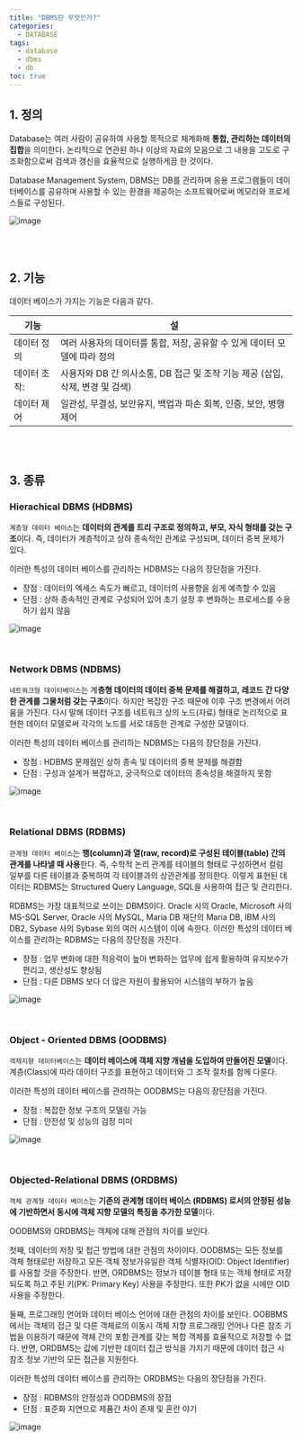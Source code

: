 ```yaml
---
title: "DBMS란 무엇인가?"
categories: 
  - DATABASE
tags:
  - database
  - dbms
  - db
toc: true
---
```


## 1. 정의

Database는 여러 사람이 공유하여 사용할 목적으로 체계화해 **통합, 관리하는 데이터의 집합**을 의미한다. 논리적으로 연관된 하나 이상의 자료의 모음으로 그 내용을 고도로 구조화함으로써 검색과 갱신을 효율적으로 실행하게끔 한 것이다.

Database Management System, DBMS는 DB를 관리하며 응용 프로그램들이 데이터베이스를 공유하며 사용할 수 있는 환경을 제공하는 소프트웨어로써 메모리와 프로세스들로 구성된다.

![image](https://user-images.githubusercontent.com/58674365/94330110-10633500-fffc-11ea-9ad5-61b3f9682fd6.png)

<br><br>

## 2. 기능

데이터 베이스가 가지는 기능은 다음과 같다.

| 기능         | 설                                                           |
| ------------ | ------------------------------------------------------------ |
| 데이터 정의  | 여러 사용자의 데이터를 통합, 저장, 공유할 수 있게 데이터 모델에 따라 정의 |
| 데이터 조작: | 사용자와 DB 간 의사소통, DB 접근 및 조작 기능 제공 (삽입, 삭제, 변경 및 검색) |
| 데이터 제어  | 일관성, 무결성, 보안유지, 백업과 파손 회복, 인증, 보안, 병행제어 |

<br><br>

## 3. 종류

### Hierachical DBMS (HDBMS)

`계층형 데이터 베이스`는 **데이터의 관계를 트리 구조로 정의하고, 부모, 자식 형태를 갖는 구조**이다. 즉, 데이터가 계층적이고 상하 종속적인 관계로 구성되며, 데이터 중복 문제가 있다. 

이러한 특성의 데이터 베이스를 관리하는 HDBMS는 다음의 장단점을 가진다.

- 장점 : 데이터의 엑세스 속도가 빠르고, 데이터의 사용향을 쉽게 예측할 수 있음
- 단점 : 상하 종속적인 관계로 구성되어 있어 초기 설정 후 변화하는 프로세스를 수용하기 쉽지 않음

![image](https://user-images.githubusercontent.com/58674365/94330122-499ba500-fffc-11ea-87a3-c983c6204266.png)

<br>

### Network DBMS (NDBMS)

`네트워크형 데이터베이스`는 계**층형 데이터의 데이터 중복 문제를 해결하고, 레코드 간 다양한 관계를 그물처럼 갖는 구조**이다. 하지만 복잡한 구조 때문에 이후 구조 변경에서 어려움을 가진다. 다시 말해 데이터 구조를 네트워크 상의 노드(자료) 형태로 논리적으로 표현한 데이터 모델로써 각각의 노드를 서로 대등한 관계로 구성한 모델이다.

이러한 특성의 데이터 베이스를 관리하는 NDBMS는 다음의 장단점을 가진다.

- 장점 : HDBMS 문제점인 상하 종속 및 데이터의 중복 문제를 해결함
- 단점 : 구성과 설계가 복잡하고, 궁극적으로 데이터의 종속성을 해결하지 못함

![image](https://user-images.githubusercontent.com/58674365/94330139-6c2dbe00-fffc-11ea-81c3-0a02f41f36cf.png)

<br>

### Relational DBMS (RDBMS)

`관계형 데이터 베이스`는 **행(column)과 열(raw, record)로 구성된 테이블(table) 간의 관계를 나타낼 때 사용**한다. 즉, 수학적 논리 관계를 테이블의 형태로 구성하면서 컬럼 일부를 다른 테이블과 중복하여 각 테이블과의 상관관계를 정의한다. 이렇게 표현된 데이터는 RDBMS는 Structured Query Language, SQL을 사용하여 접근 및 관리한다. 

RDBMS는 가장 대표적으로 쓰이는 DBMS이다. Oracle 사의 Oracle, Microsoft 사의 MS-SQL Server, Oracle 사의 MySQL, Maria DB 재단의 Maria DB, IBM 사의 DB2, Sybase 사의 Sybase 외의 여러 시스템이 이에 속한다. 이러한 특성의 데이터 베이스를 관리하는 RDBMS는 다음의 장단점을 가진다.

- 장점 : 업무 변화에 대한 적응력이 높아 변화하는 업무에 쉽게 활용하여 유지보수가 편리고, 생산성도 향상됨
- 단점 : 다른 DBMS 보다 더 많은 자원이 활용되어 시스템의 부하가 높음

![image](https://user-images.githubusercontent.com/58674365/94330144-85cf0580-fffc-11ea-9a1a-7a40656d347d.png)

<br>

### Object - Oriented DBMS (OODBMS)

`객체지향 데이터베이스`는 **데이터 베이스에 객체 지향 개념을 도입하여 만들어진 모델**이다. 계층(Class)에 따라 데이터 구조를 표현하고 데이터와 그 조작 절차를 함께 다룬다. 

이러한 특성의 데이터 베이스를 관리하는 OODBMS는 다음의 장단점을 가진다.

- 장점 : 복잡한 정보 구조의 모델링 가능
- 단점 : 안전성 및 성능의 검정 미미

![image](https://user-images.githubusercontent.com/58674365/94330152-9f704d00-fffc-11ea-9198-97b3929049a8.png)

<br>

### Objected-Relational DBMS (ORDBMS)

`객체 관계형 데이터 베이스`는 **기존의 관계형 데이터 베이스 (RDBMS) 로서의 안정된 성능에 기반하면서 동시에 객체 지향 모델의 특징을 추가한 모델**이다.

OODBMS와 ORDBMS는 객체에 대해 관점의 차이를 보인다. 

첫째, 데이터의 저장 및 접근 방법에 대한 관점의 차이이다. OODBMS는 모든 정보를 객체 형태로만 저장하고 모든 객체 정보가유일한 객체 식별자(OID: Object Identifier)를 사용할 것을 주장한다. 반면, ORDBMS는 정보가 테이블 형태 또는 객체 형태로 저장되도록 하고 주된 키(PK: Primary Key) 사용을 주장한다. 또한 PK가 없을 시에만 OID 사용을 주장한다.

둘째, 프로그래밍 언어와 데이터 베이스 언어에 대한 관점의 차이를 보인다. OOBBMS에서는 객체의 접근 및 다른 객체로의 이동시 객체 지향 프로그래밍 언어나 다른 참조 기법을 이용하기 때문에 객체 간의 포함 관계를 갖는 복합 객체를 효율적으로 저장할 수 없다. 반면, ORDBMS는 값에 기반한 데이터 접근 방식을 가지기 때문에 데이터 접근 시 참조 정보 기반의 모든 접근을 지원한다. 

이러한 특성의 데이터 베이스를 관리하는 ORDBMS는 다음의 장단점을 가진다.

- 장점 : RDBMS의 안정성과 OODBMS의 장점 
- 단점 : 표준화 지연으로 제품간 차이 존재 및 혼란 야기

![image](https://user-images.githubusercontent.com/58674365/94330162-bdd64880-fffc-11ea-9711-2fbe58faa65e.png)
